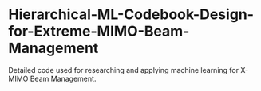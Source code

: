 # Hierarchical-ML-Codebook-Design-for-Extreme-MIMO-Beam-Management
Detailed code used for researching and applying machine learning for X-MIMO Beam Management.
